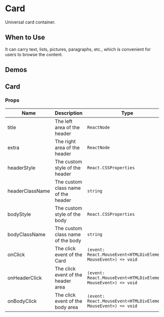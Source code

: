 # Card

Universal card container.

## When to Use

It can carry text, lists, pictures, paragraphs, etc., which is convenient for users to browse the content.

## Demos

<code src="./demos/demo1.tsx"></code>

## Card

### Props

| Name            | Description                         | Type                                                            | Default |
| --------------- | ----------------------------------- | --------------------------------------------------------------- | ------- |
| title           | The left area of the header         | `ReactNode`                                                     | -       |
| extra           | The right area of the header        | `ReactNode`                                                     | -       |
| headerStyle     | The custom style of the header      | `React.CSSProperties`                                           | -       |
| headerClassName | The custom class name of the header | `string`                                                        | -       |
| bodyStyle       | The custom style of the body        | `React.CSSProperties`                                           | -       |
| bodyClassName   | The custom class name of the body   | `string`                                                        | -       |
| onClick         | The click event of the Card         | `(event: React.MouseEvent<HTMLDivElement, MouseEvent>) => void` | -       |
| onHeaderClick   | The click event of the header area  | `(event: React.MouseEvent<HTMLDivElement, MouseEvent>) => void` | -       |
| onBodyClick     | The click event of the body area    | `(event: React.MouseEvent<HTMLDivElement, MouseEvent>) => void` | -       |
